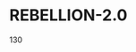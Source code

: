 # REBELLION-2.0                                                                                                          

130
